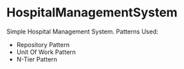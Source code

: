 # HospitalManagementSystem
Simple Hospital Management System.
Patterns Used:
  - Repository Pattern
  - Unit Of Work Pattern
  - N-Tier Pattern
